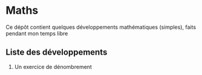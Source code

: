 # Maths
Ce dépôt contient quelques développements mathématiques (simples), faits pendant mon temps libre

## Liste des développements

1. Un exercice de dénombrement
